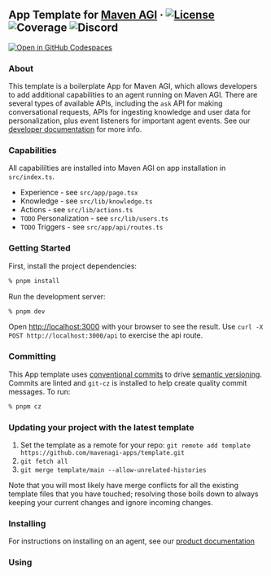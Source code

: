 ## App Template for [Maven AGI](https://developers.mavenagi.com/) &middot; [![License](https://img.shields.io/badge/license-APACHE2-blue.svg)](https://github.com/mavenagi-apps/template/blob/main/LICENSE) ![Coverage](https://gist.githubusercontent.com/mwflaher/46d409f23d2b17672adfa2dfe9b6b1f0/raw/coverage.svg) ![Discord](https://img.shields.io/badge/Discord-%235865F2.svg?style=flat&logo=discord&logoColor=white)

[![Open in GitHub Codespaces](https://github.com/codespaces/badge.svg)](https://codespaces.new/mavenagi-apps/template?template=false)

### About

This template is a boilerplate App for Maven AGI, which allows developers to add additional capabilities to an agent running on Maven AGI. There are several types of available APIs, including the `ask` API for making conversational requests, APIs for ingesting knowledge and user data for personalization, plus event listeners for important agent events. See our [developer documentation](https://developers.mavenagi.com) for more info.

### Capabilities

All capabililties are installed into Maven AGI on app installation in `src/index.ts`.

- Experience - see `src/app/page.tsx`
- Knowledge - see `src/lib/knowledge.ts`
- Actions - see `src/lib/actions.ts`
- `TODO` Personalization - see `src/lib/users.ts`
- `TODO` Triggers - see `src/app/api/routes.ts`

### Getting Started

First, install the project dependencies:

```bash
% pnpm install
```

Run the development server:

```bash
% pnpm dev
```

Open [http://localhost:3000](http://localhost:3000) with your browser to see the result. Use `curl -X POST http://localhost:3000/api` to exercise the api route.

### Committing

This App template uses [conventional commits](https://www.conventionalcommits.org/en/v1.0.0/#summary) to drive [semantic versioning](https://semver.org/). Commits are linted and `git-cz` is installed to help create quality commit messages. To run:

```bash
% pnpm cz
```

### Updating your project with the latest template

1. Set the template as a remote for your repo: `git remote add template https://github.com/mavenagi-apps/template.git`
2. `git fetch all`
3. `git merge template/main --allow-unrelated-histories`

Note that you will most likely have merge conflicts for all the existing template files that you have touched; resolving those boils down to always keeping your current changes and ignore incoming changes.

### Installing

For instructions on installing on an agent, see our [product documentation](https://docs.mavenagi.com)

### Using
